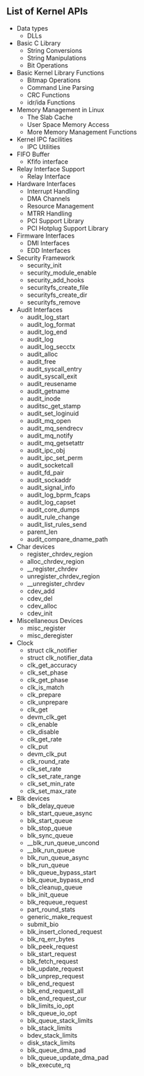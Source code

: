 ## List of Kernel APIs

- Data types
  - DLLs
- Basic C Library
  - String Conversions
  - String Manipulations
  - Bit Operations
- Basic Kernel Library Functions
  - Bitmap Operations
  - Command Line Parsing
  - CRC Functions
  - idr/ida Functions
- Memory Management in Linux
  - The Slab Cache
  - User Space Memory Access
  - More Memory Management Functions
- Kernel IPC facilities
  - IPC Utilities
- FIFO Buffer
  - Kfifo interface
- Relay Interface Support
  - Relay Interface
- Hardware Interfaces
  - Interrupt Handling
  - DMA Channels
  - Resource Management
  - MTRR Handling
  - PCI Support Library
  - PCI Hotplug Support Library
- Firmware Interfaces
  - DMI Interfaces
  - EDD Interfaces
- Security Framework
  - security_init
  - security_module_enable
  - security_add_hooks
  - securityfs_create_file
  - securityfs_create_dir
  - securityfs_remove
- Audit Interfaces
  - audit_log_start
  - audit_log_format
  - audit_log_end
  - audit_log
  - audit_log_secctx
  - audit_alloc
  - audit_free
  - audit_syscall_entry
  - audit_syscall_exit
  - audit_reusename
  - audit_getname
  - audit_inode
  - auditsc_get_stamp
  - audit_set_loginuid
  - audit_mq_open
  - audit_mq_sendrecv
  - audit_mq_notify
  - audit_mq_getsetattr
  - audit_ipc_obj
  - audit_ipc_set_perm
  - audit_socketcall
  - audit_fd_pair
  - audit_sockaddr
  - audit_signal_info
  - audit_log_bprm_fcaps
  - audit_log_capset
  - audit_core_dumps
  - audit_rule_change
  - audit_list_rules_send
  - parent_len
  - audit_compare_dname_path
- Char devices
  - register_chrdev_region
  - alloc_chrdev_region
  - __register_chrdev
  - unregister_chrdev_region
  - __unregister_chrdev
  - cdev_add
  - cdev_del
  - cdev_alloc
  - cdev_init
- Miscellaneous Devices
  - misc_register
  - misc_deregister
- Clock
  - struct clk_notifier
  - struct clk_notifier_data
  - clk_get_accuracy
  - clk_set_phase
  - clk_get_phase
  - clk_is_match
  - clk_prepare
  - clk_unprepare
  - clk_get
  - devm_clk_get
  - clk_enable
  - clk_disable
  - clk_get_rate
  - clk_put
  - devm_clk_put
  - clk_round_rate
  - clk_set_rate
  - clk_set_rate_range
  - clk_set_min_rate
  - clk_set_max_rate
- Blk devices
  - blk_delay_queue
  - blk_start_queue_async
  - blk_start_queue
  - blk_stop_queue
  - blk_sync_queue
  - __blk_run_queue_uncond
  - __blk_run_queue
  - blk_run_queue_async
  - blk_run_queue
  - blk_queue_bypass_start
  - blk_queue_bypass_end
  - blk_cleanup_queue
  - blk_init_queue
  - blk_requeue_request
  - part_round_stats 
  - generic_make_request
  - submit_bio
  - blk_insert_cloned_request
  - blk_rq_err_bytes
  - blk_peek_request
  - blk_start_request
  - blk_fetch_request
  - blk_update_request
  - blk_unprep_request
  - blk_end_request
  - blk_end_request_all
  - blk_end_request_cur
  - blk_limits_io_opt
  - blk_queue_io_opt
  - blk_queue_stack_limits
  - blk_stack_limits 
  - bdev_stack_limits
  - disk_stack_limits 
  - blk_queue_dma_pad 
  - blk_queue_update_dma_pad
  - blk_execute_rq

